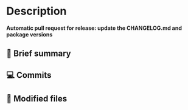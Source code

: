 # Description

**Automatic pull request for release: update the CHANGELOG.md and package versions**

## :memo:  Brief summary
<!-- Diff summary - START -->
<!-- Diff summary - END -->

<!-- Write you description here -->

## :computer:  Commits
<!-- Diff commits - START -->
<!-- Diff commits - END -->

## :file_folder:  Modified files
<!-- Diff files - START -->
<!-- Diff files - END -->
